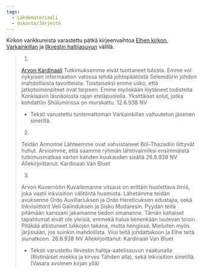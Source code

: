 ```yaml
---
tags:
  - Lähdemateriaali
  - Uskonto/Järjestö
---
```

Kirkon vankkureista varastettu pätkä kirjeenvaihtoa [Elhen kirkon](Elhen%20kirkko.md), [Varkainkillan](Varkainkilta.md) ja [Ilkvestin haltijasuvun](Ilkvestin%20haltijasuku.md) välillä.

> 1.
> [Arvon Kardinaali](Kardinaali%20Van%20Bluet.md)
> Tutkimuksemme eivät tuottaneet tulosta.
> Emme voi nykyisen informaation valossa tehdä johtopäätöstä Selemdûrin johdon mahdollisista tavoitteista.
> Toistaiseksi emme usko, että jatkotoimenpiteet ovat tarpeen.
> Emme myöskään löytäneet todisteita Konklaavin läsnäolosta rajan eteläpuolella. Yksittäiset solut, jotka kohdattiin Shûlumirissa on murskattu.
> 12.6.938 NV
> 
> + Teksti varustettu tuntemattoman Varkainkillan valtuutetun jäsenen sinetillä. 
> 2.
> Teidän Armonne
> Lähteemme ovat vahvistaneet Bôl-Thazadiin liittyvät huhut. Arvioimme, että saamme ryhmän lähtövalmiiksi ensimmäistä tutkimusmatkaa varten kahden kuukauden sisällä
> 26.8.938 NV
> Allekirjoittanut: Kardinaali Van Bluet 
> 
> 3.
> Arvon Kuvernööri
> Kuvailemanne vitsaus on erittäin huolettava ilmiö, joka vaatii inkvisition välitöntä huomiota.
> Lähetämme teidän avuksenne Ordo Auxillariuksen ja Ordo Hereticuksen edustajia, sekä Inkvisiittorit Veli Galinduksen ja Sisko Modaresin.
> Pyydän teitä pitämään kanssani jakamanne tiedon omananne. Tämän kaltaiset tapahtumat eivät ole yleisiä, emmekä halua kenenkään luulevan toisin.
> Pitäkää altistuneet lukkojen takana, mutta hengissä. Mieluiten myös järjissään, jos suinkin mahdollista.
> Viisi teitä johdattakoon ja Elhe teitä siunatkoon.
> 26.8.938 NV
> Allekirjoittanut: Kardinaali Van Bluet
> 
>  + Teksti varustettu Ilkvestin haltija-aatelissuvun vaakunalla (Ristinäiset miekka ja kirves Tähden alla), sekä Inkvisition sinetillä. (Vasara avoimen kirjan yllä)